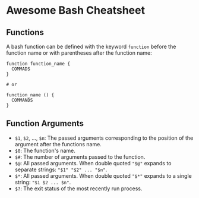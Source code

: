 # Awesome Bash Cheatsheet

## Functions

A bash function can be defined with the keyword `function` before the function name or with parentheses after the function name:

```
function function_name {
  COMMADS
}

# or

function_name () {
  COMMANDS
}
```


## Function Arguments

- `$1`, `$2`, ..., `$n`: The passed arguments corresponding to the position of the argument after the functions name.
- `$0`: The function's name.
- `$#`: The number of arguments passed to the function.
- `$@`: All passed arguments. When double quoted `"$@"` expands to separate strings: `"$1" "$2" ... "$n"`.
- `$*`: All passed arguments. When double quoted `"$*"` expands to a single string: `"$1 $2 ... $n"`.
- `$?`: The exit status of the most recently run process.
